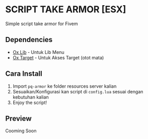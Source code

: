# SCRIPT TAKE ARMOR [ESX]
Simple script take armor for Fivem

## Dependencies
- [Ox Lib](https://github.com/overextended/ox_lib) - Untuk Lib Menu
- [Ox Target](https://github.com/overextended/ox_target) - Untuk Akses Target (otot mata)

## Cara Install
1. Import ```pq-armor``` ke folder resources server kalian
3. Sesuaikan/Konfigurasi kan script di ```config.lua``` sesuai dengan kebutuhan kalian
4. Enjoy the script!

## Preview
Cooming Soon
